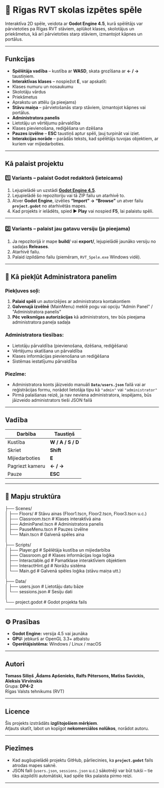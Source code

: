 # 🏫 Rīgas RVT skolas izpētes spēle

Interaktīva 2D spēle, veidota ar **Godot Engine 4.5**, kurā spēlētājs var pārvietoties pa Rīgas RVT stāviem, aplūkot klases, skolotājus un priekšmetus, kā arī pārvietoties starp stāviem, izmantojot kāpnes un portālus.

---

##  Funkcijas

-  **Spēlētāja vadība** – kustība ar **WASD**, skata grozīšana ar **← / →** taustiņiem.
-  **Interaktīvas klases** – nospiežot **E**, var apskatīt:
  - Klases numuru un nosaukumu  
  - Skolotāju vārdus  
  - Priekšmetus  
  - Aprakstu un attēlu (ja pieejams)
-  **Stāvu maiņa** – pārvietošanās starp stāviem, izmantojot kāpnes vai portālus.
-  **Administratora panelis**  
  - Lietotāju un vērtējumu pārvaldība  
  - Klases pievienošana, rediģēšana un dzēšana
-  **Pauzes izvēlne** – **ESC** taustiņš aptur spēli, ļauj turpināt vai iziet.
-  **Interakcijas norāde** – parādās teksts, kad spēlētājs tuvojas objektiem, ar kuriem var mijiedarboties.

---

##  Kā palaist projektu

### 1️⃣ Variants – palaist Godot redaktorā (ieteicams)
1. Lejupielādē un uzstādi **[Godot Engine 4.5](https://godotengine.org/download)**.  
2. Lejupielādē šo repozitoriju vai tā ZIP failu un atarhivē to.  
3. Atver **Godot Engine**, izvēlies **“Import” → “Browse”** un atver failu **`project.godot`** no atarhivētās mapes.  
4. Kad projekts ir ielādēts, spied **▶️ Play** vai nospied **F5**, lai palaistu spēli.

---

### 2️⃣ Variants – palaist jau gatavu versiju (ja pieejama)
1. Ja repozitorijā ir mape **build/** vai **export/**, lejupielādē jaunāko versiju no sadaļas **Releases**.  
2. Atarhivē failu.  
3. Palaid izpildāmo failu (piemēram, `RVT_Spele.exe` Windows vidē).

---
## 🔐 Kā piekļūt Administratora panelim

### Piekļuves soļi:
1. **Palaid spēli** un autorizējies ar administratora kontakontiem
2. **Galvenajā izvēlnē** (MainMenu) meklē pogu vai opciju "Admin Panel" / "Administratora panelis"
3. **Pēc veiksmīgas autorizācijas** kā administrators, tev būs pieejama administratora paneļa sadaļa

### Administratora tiesības:
- Lietotāju pārvaldība (pievienošana, dzēšana, rediģēšana)
- Vērtējumu skatīšana un pārvaldība
- Klases informācijas pievienošana un rediģēšana
- Sistēmas iestatījumu pārvaldība

### Piezīme:
- Administratora konts jāizveido manuāli **`Data/users.json`** failā vai ar reģistrācijas formu, norādot lietotāja tipu kā `"admin"` vai `"administrator"`
- Pirmā palaišanas reizē, ja nav neviena administratora, iespējams, būs jāizveido administrators tieši JSON failā
---

##  Vadība

| Darbība | Taustiņš |
|----------|-----------|
| Kustība | **W / A / S / D** |
| Skriet | **Shift** |
| Mijiedarboties | **E** |
| Pagriezt kameru | **← / →** |
| Pauze | **ESC** |

---

## 📁 Mapju struktūra

├── Scenes/<br>
│ ├── Floors/ # Stāvu ainas (Floor1.tscn, Floor2.tscn, Floor3.tscn u.c.)<br>
│ ├── Classroom.tscn # Klases interaktīvā aina<br>
│ ├── AdminPanel.tscn # Administratora panelis<br>
│ ├── PauseMenu.tscn # Pauzes izvēlne<br>
│ └── Main.tscn # Galvenā spēles aina<br>
│<br>
├── Scripts/<br>
│ ├── Player.gd # Spēlētāja kustība un mijiedarbība<br>
│ ├── Classroom.gd # Klases informācijas loga loģika<br>
│ ├── Interactable.gd # Pamatklase interaktīviem objektiem<br>
│ ├── InteractHint.gd # Norāžu sistēma<br>
│ └── Main.gd # Galvenā spēles loģika (stāvu maiņa utt.)<br>
│<br>
├── Data/<br>
│ ├── users.json # Lietotāju datu bāze <br>
│ └── sessions.json # Sesiju dati<br>
│<br>
└── project.godot # Godot projekta fails<br>


---

## ⚙️ Prasības

- **Godot Engine:** versija 4.5 vai jaunāka  
- **GPU:** jebkurš ar OpenGL 3.3+ atbalstu  
- **Operētājsistēma:** Windows / Linux / macOS  

---

##  Autori

**Tomass Siliņš ,Ādams Apšenieks, Ralfs Pētersons, Matīss Savickis, Aleksis Virvinskis**  
Grupa: **DP4-2**  
Rīgas Valsts tehnikums (RVT)

---

##  Licence

Šis projekts izstrādāts **izglītojošiem mērķiem**.  
Atļauts skatīt, labot un kopīgot **nekomerciālos nolūkos**, norādot autoru.

---

##  Piezīmes

- Kad augšupielādē projektu GitHub, pārliecinies, ka **`project.godot`** fails atrodas mapes saknē.  
- JSON faili (`users.json`, `sessions.json` u.c.) sākotnēji var būt tukši – tie tiks aizpildīti automātiski, kad spēle tiks palaista pirmo reizi.

---

